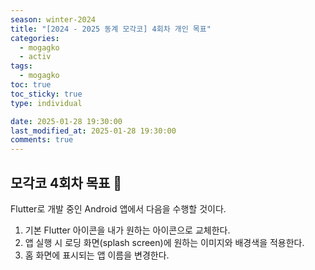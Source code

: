 ```yaml
---
season: winter-2024
title: "[2024 - 2025 동계 모각코] 4회차 개인 목표"
categories:
  - mogagko
  - activ
tags:
  - mogagko
toc: true
toc_sticky: true
type: individual

date: 2025-01-28 19:30:00
last_modified_at: 2025-01-28 19:30:00
comments: true
---
```

## 모각코 4회차 목표 🎯

Flutter로 개발 중인 Android 앱에서 다음을 수행할 것이다.

1. 기본 Flutter 아이콘을 내가 원하는 아이콘으로 교체한다.
2. 앱 실행 시 로딩 화면(splash screen)에 원하는 이미지와 배경색을 적용한다.
3. 홈 화면에 표시되는 앱 이름을 변경한다.


<br><br>
